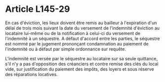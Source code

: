 # Article L145-29

<p>En cas d'éviction, les lieux doivent être remis au bailleur à l'expiration d'un délai de trois mois suivant la date du versement de l'indemnité d'éviction au locataire lui-même ou de la notification à celui-ci du versement de l'indemnité à un séquestre. A défaut d'accord entre les parties, le séquestre est nommé par le jugement prononçant condamnation au paiement de l'indemnité ou à défaut par simple ordonnance sur requête.</p><p>L'indemnité est versée par le séquestre au locataire sur sa seule quittance, s'il n'y a pas d'opposition des créanciers et contre remise des clés du local vide, sur justification du paiement des impôts, des loyers et sous réserve des réparations locatives.</p>